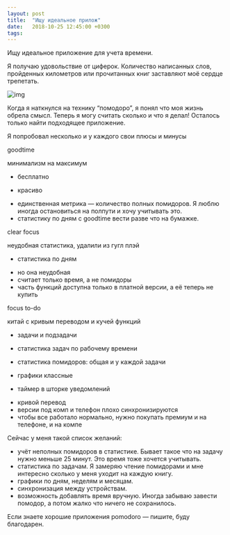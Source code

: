 ```yaml
---
layout: post
title:  "Ищу идеальное прилож"
date:   2018-10-25 12:45:00 +0300
tags:   
---
```


Ищу идеальное приложение для учета времени. 

Я получаю удовольствие от циферок. Количество написанных слов, пройденных километров или прочитанных книг заставляют моё сердце трепетать. 

![img](https://pp.userapi.com/c844321/v844321727/11abd8/QRPbR0Q_vvo.jpg)

<!--excerpt-->

Когда я наткнулся на технику “помодоро”, я понял что моя жизнь обрела смысл. Теперь я могу считать сколько и что я делал! Осталось только найти подходящее приложение. 

Я попробовал несколько и у каждого свои плюсы и минусы 

goodtime 

минимализм на максимум 

+ бесплатно 

+ красиво 
- единственная метрика — количество полных помидоров. Я люблю иногда остановиться на полпути и хочу учитывать это. 
- статистику по дням с goodtime вести разве что на бумажке. 

clear focus 

неудобная статистика, удалили из гугл плэй 

+ статистика по дням 
- но она неудобная 
- считает только время, а не помидоры 
- часть функций доступна только в платной версии, а её теперь не купить 

focus to-do 

китай с кривым переводом и кучей функций 

+ задачи и подзадачи 

+ статистика задач по рабочему времени 

+ статистика помидоров: общая и у каждой задачи 

+ графики классные 

+ таймер в шторке уведомлений 
- кривой перевод 
- версии под комп и телефон плохо синхронизируются 
- чтобы все работало нормально, нужно покупать премиум и на телефоне, и на компе 

Сейчас у меня такой список желаний: 
- учёт неполных помидоров в статистике. Бывает такое что на задачу нужно меньше 25 минут. Это время тоже хочется учитывать. 
- статистика по задачам. Я замеряю чтение помидорами и мне интересно сколько у меня уходит на каждую книгу. 
- графики по дням, неделям и месяцам. 
- синхронизация между устройствам. 
- возможность добавлять время вручную. Иногда забываю завести помодор, а потом жалко что ничего не сохранилось.

Если знаете хорошие приложения pomodoro — пишите, буду благодарен.
